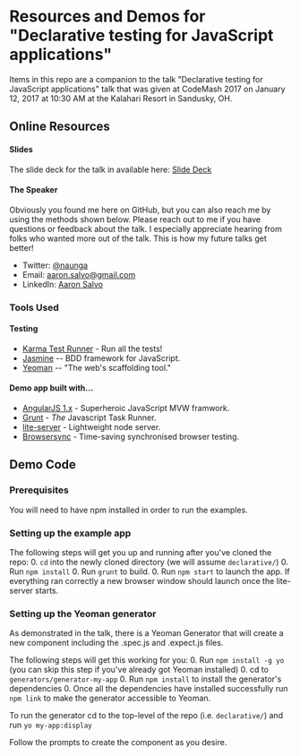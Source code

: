 # Resources and Demos for "Declarative testing for JavaScript applications"
Items in this repo are a companion to the talk "Declarative testing for JavaScript applications" talk that was given at CodeMash 2017 on January 12, 2017 at 10:30 AM at the Kalahari Resort in Sandusky, OH.

## Online Resources

#### Slides
The slide deck for the talk in available here: [Slide Deck](https://docs.google.com/presentation/d/1qf0X10Hsqy04ajyCQaoCtbZnDTdQZmS_YHTsxK1xyJg/edit?usp=sharing)

#### The Speaker
Obviously you found me here on GitHub, but you can also reach me by using the methods shown below. Please reach out to me if you have questions or feedback about the talk. I especially appreciate hearing from folks who wanted more out of the talk. This is how my future talks get better!
- Twitter: [@naunga](https://twitter.com/naunga)
- Email: [aaron.salvo@gmail.com](mailto:aaron.salvo@gmail.com)
- LinkedIn: [Aaron Salvo](https://www.linkedin.com/in/aaronsalvo)

### Tools Used

#### Testing
- [Karma Test Runner](https://karma-runner.github.io/1.0/index.html) - Run all the tests!
- [Jasmine](https://jasmine.github.io/) -- BDD framework for JavaScript.  
- [Yeoman](http://yeoman.io) -- "The web's scaffolding tool."

#### Demo app built with...
- [AngularJS 1.x](https://angularjs.org/) - Superheroic JavaScript MVW framwork.
- [Grunt](http://gruntjs.com/) - _The_ Javascript Task Runner.
- [lite-server](https://github.com/johnpapa/lite-server) - Lightweight node server.
- [Browsersync](https://browsersync.io/) - Time-saving synchronised browser testing.

## Demo Code

### Prerequisites
You will need to have npm installed in order to run the examples.

### Setting up the example app
The following steps will get you up and running after you've cloned the repo:
0. `cd` into the newly cloned directory (we will assume `declarative/`)
0. Run `npm install`
0. Run `grunt` to build.
0. Run `npm start` to launch the app. If everything ran correctly a new browser window should launch once the lite-server starts.

### Setting up the Yeoman generator
As demonstrated in the talk, there is a Yeoman Generator that will create a new component including the .spec.js and .expect.js files.

The following steps will get this working for you:
0. Run `npm install -g yo` (you can skip this step if you've already got Yeoman installed)
0. cd to `generators/generator-my-app`
0. Run `npm install` to install the generator's dependencies
0. Once all the dependencies have installed successfully run `npm link` to make the generator accessible to Yeoman.

To run the generator cd to the top-level of the repo (i.e. `declarative/`) and run `yo my-app:display`

Follow the prompts to create the component as you desire.
